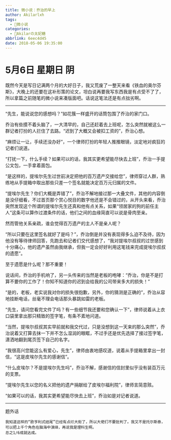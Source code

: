 ```yaml
---
title: 微小说：乔治的早上
author: Akilarlxh
tags:
  - 📝微小说
categories:
  - 🍰Akilarの太妃糖
abbrlink: 6eec4d45
date: 2018-05-06 19:35:00
---
```

# 5月6日 星期日 阴

既然今天是写日记满两个月的大好日子，我又荒废了一整天来看《铁血的奥尔芬斯》，大晚上的还要在这补形策的论文，坦白说再要我写东西我是有点受不了了，所以拿篇之前随笔的微小说来凑版面吧。话说这笔法还是有点拙劣啊。

---

“先生，能说说您的感想吗？”如花簇一样盛开的话筒包围了乔治的家门口。

乔治有些摸不着头脑了，一大清早的，自己还赶着去上班呢，怎么突然就被这么一群记者打扮的人拦住了去路。“迟到了大概又会被扣工资的”，乔治心想。

“麻烦让一让，手续还没办好”，一个律师打扮的年轻人推推眼镜，淡定地对疯狂的记者们说道。

“打扰一下，什么手续？如果可以的话，我其实更希望能尽快去上班”，乔治一手提公文包，一手拿着面包。

“是这样的，提埃尔先生过世前决定把他的百万遗产交接给您”，律师穿过人群，熟练地从手提箱中取出那些只差一个签名就能决定百万元归属的文件。

“提埃尔先生？你们大概是弄错了”，乔治不解地接过那一大叠文件，其他的内容倒是没仔细看，不过首页那个赏心悦目的数字他还是不会错过的，从开头来看，乔治突然发现这个所谓的提埃尔先生还真和他有点关系，如果“领居家的狗的前任主人”这条可以算作过渡条件的话，他们之间的血缘简直可以说是骨肉至亲。

然而管他关系亲疏，谁会觉得百万遗产的主人不是亲人呢？

“所以只要在这里签名就好了是吗？”，乔治倒是并没有表现得多么迫不及待，因为他没有等待律师回答，先跑去和记者们交代感想了，“我对提埃尔叔叔的过世感到十分痛心，他的遗产虽然由我继承，但我一定会好好利用这笔钱来完成提埃尔叔叔的遗愿”。

至于遗愿是什么呢？那不重要！

说话间，乔治的手机响了，另一头传来的当然是老板的咆哮：“乔治，你是不是打算不要你的工作了！你知不知道你的迟到会给我的公司带来多大的损失！”

“是的，老板，老实说我对你的损失很抱歉，另外，你的猜测是正确的”，乔治从容地挂断电话，丝毫不理会电话那头暴跳如雷的老板。

“先生，请问您看完文件了吗？有一些细节我还要和您确认一下”，律师说着从上衣口袋里拿出那只精致的签字笔，有条不紊地问道。

“当然，提埃尔叔叔其实早前就和我交代过，只是没想到这一天来的那么突然”，乔治说着又打算去抹一下并不怎么湿润的眼眶，不过手还是优先选择了接过签字笔，潇洒地翻到尾页签下自己的名字。

“我很高兴您能这么有爱心，先生”，律师由衷地感叹道，说着从手提箱里拿出一封信，“这是皮埃尔先生的感谢信”。

“什么皮埃尔？不是提埃尔先生吗”，乔治不解，感谢信的信封里似乎没有装百万元的支票。

“提埃尔先生以您的名义把他的遗产捐献给了皮埃尔福利院”，律师言简意赅。

“如果可以的话，我其实更希望能尽快去上班”，乔治如是对记者说道。

---

题外话
```
我知道这样的“欧亨利式结尾”已经有点烂大街了，所以大佬们不要批判了。我又不是托尔斯泰，可以把上千个角色在脑海中演绎，再说我是理科生啊。
总之1/6成就达成。
```
